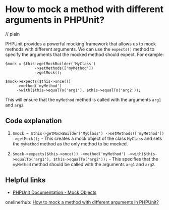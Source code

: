 # How to mock a method with different arguments in PHPUnit?
// plain

PHPUnit provides a powerful mocking framework that allows us to mock methods with different arguments. We can use the `expects()` method to specify the arguments that the mocked method should expect. For example:

```
$mock = $this->getMockBuilder('MyClass')
             ->setMethods(['myMethod'])
             ->getMock();

$mock->expects($this->once())
     ->method('myMethod')
     ->with($this->equalTo('arg1'), $this->equalTo('arg2'));
```

This will ensure that the `myMethod` method is called with the arguments `arg1` and `arg2`.

## Code explanation


1. `$mock = $this->getMockBuilder('MyClass')
             ->setMethods(['myMethod'])
             ->getMock();` - This creates a mock object of the class `MyClass` and sets the `myMethod` method as the only method to be mocked.

2. `$mock->expects($this->once())
     ->method('myMethod')
     ->with($this->equalTo('arg1'), $this->equalTo('arg2'));` - This specifies that the `myMethod` method should be called with the arguments `arg1` and `arg2`.

## Helpful links

- [PHPUnit Documentation - Mock Objects](https://phpunit.readthedocs.io/en/9.2/test-doubles.html#mock-objects)

onelinerhub: [How to mock a method with different arguments in PHPUnit?](https://onelinerhub.com/phpunit/how-to-mock-a-method-with-different-arguments-in-phpunit)
